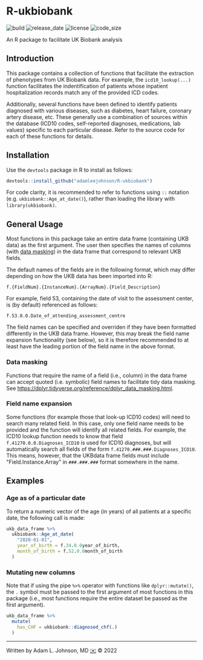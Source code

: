 # R-ukbiobank

![build](https://raw.githubusercontent.com/dwyl/repo-badges/main/svg/build-passing.svg)
![release_date](https://img.shields.io/github/release-date/adamleejohnson/R-ukbiobank)
![license](https://img.shields.io/github/license/adamleejohnson/R-ukbiobank)
![code_size](https://img.shields.io/github/languages/code-size/adamleejohnson/R-ukbiobank)

An R package to facilitate UK Biobank analysis

## Introduction

This package contains a collection of functions that facilitate the extraction of phenotypes from UK Biobank data. For example, the `icd10_lookup(...)` function facilitates the indentification of patients whose inpatient hospitalization records match any of the provided ICD codes.

Additionally, several functions have been defined to identify patients diagnosed with various diseases, such as diabetes, heart failure, coronary artery disease, etc. These generally use a combination of sources within the database (ICD10 codes, self-reported diagnoses, medications, lab values) specific to each particular disease. Refer to the source code for each of these functions for details.

## Installation

Use the `devtools` package in R to install as follows:

```r
devtools::install_github("adamleejohnson/R-ukbiobank")
```

For code clarity, it is recommended to refer to functions using `::` notation (e.g. `ukbiobank::Age_at_date()`), rather than loading the library with `library(ukbiobank)`.

## General Usage

Most functions in this package take an entire data frame (containing UKB data) as the first argument. The user then specifies the names of columns (with [data masking](https://dplyr.tidyverse.org/reference/dplyr_data_masking.html)) in the data frame that correspond to relevant UKB fields.

The default names of the fields are in the following format, which may differ depending on how the UKB data has been imported into R:

    f.{FieldNum}.{InstanceNum}.{ArrayNum}.{Field_Description}

For example, field 53, containing the date of visit to the assessment center, is (by default) referenced as follows:

    f.53.0.0.Date_of_attending_assessment_centre

The field names can be specified and overriden if they have been formatted differently in the UKB data frame. However, this may break the field name expansion functionality (see below), so it is therefore recommended to at least have the leading portion of the field name in the above format.

### Data masking

Functions that require the name of a field (i.e., column) in the data frame can accept quoted (i.e. symbolic) field names to facilitate tidy data masking. See https://dplyr.tidyverse.org/reference/dplyr_data_masking.html.

### Field name expansion

Some functions (for example those that look-up ICD10 codes) will need to search many related field. In this case, only one field name needs to be provided and the function will identify all related fields. For example, the ICD10 lookup function needs to know that field `f.41270.0.0.Diagnoses_ICD10` is used for ICD10 diagnoses, but will automatically search all fields of the form `f.41270.###.###.Diagnoses_ICD10`. This means, however, that the UKBdata frame fields must include "Field.Instance.Array" in `###.###.###` format somewhere in the name.

## Examples

### Age as of a particular date

To return a numeric vector of the age (in years) of all patients at a specific date, the following call is made:

```r
ukb_data_frame %>%
  ukbiobank::Age_at_date(
    "2020-01-01",
    year_of_birth = f.34.0.0year_of_birth,
    month_of_birth = f.52.0.0month_of_birth
  )
```

### Mutating new columns

Note that if using the pipe `%>%` operator with functions like `dplyr::mutate()`, the `.` symbol must be passed to the first argument of most functions in this package (i.e., most functions require the entire dataset be passed as the first argument).

```r
ukb_data_frame %>%
  mutate(
    has_CHF = ukbiobank::diagnosed_chf(.)
  )
```

---

Written by Adam L. Johnson, MD [✉️](mailto:sealant.06.sirloin@icloud.com?subject=AJTools%20R%20Package) © 2022

